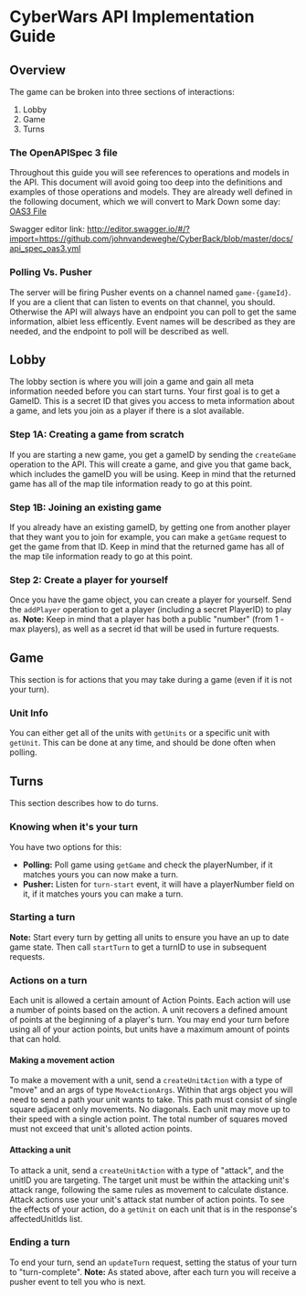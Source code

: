 # CyberWars API Implementation Guide

## Overview
The game can be broken into three sections of interactions:
1. Lobby
2. Game
3. Turns

### The OpenAPISpec 3 file
Throughout this guide you will see references to operations and models in the API. This document will avoid going too deep into the definitions and examples of those operations and models. They are already well defined in the following document, which we will convert to Mark Down some day:
[OAS3 File](api_spec_oas3.yml)

Swagger editor link: http://editor.swagger.io/#/?import=https://github.com/johnvandeweghe/CyberBack/blob/master/docs/api_spec_oas3.yml

### Polling Vs. Pusher
The server will be firing Pusher events on a channel named ```game-{gameId}```. If you are a client that can listen to events on that channel, you should. Otherwise the API will always have an endpoint you can poll to get the same information, albiet less efficently.
Event names will be described as they are needed, and the endpoint to poll will be described as well.

## Lobby
The lobby section is where you will join a game and gain all meta information needed before you can start turns.
Your first goal is to get a GameID. This is a secret ID that gives you access to meta information about a game, and lets you join as a player if there is a slot available.
### Step 1A: Creating a game from scratch
If you are starting a new game, you get a gameID by sending the ```createGame``` operation to the API. This will create a game, and give you that game back, which includes the gameID you will be using. Keep in mind that the returned game has all of the map tile information ready to go at this point.
### Step 1B: Joining an existing game
If you already have an existing gameID, by getting one from another player that they want you to join for example, you can make a ```getGame``` request to get the game from that ID. Keep in mind that the returned game has all of the map tile information ready to go at this point.
### Step 2: Create a player for yourself
Once you have the game object, you can create a player for yourself. Send the ```addPlayer``` operation to get a player (including a secret PlayerID) to play as.
**Note:** Keep in mind that a player has both a public "number" (from 1 - max players), as well as a secret id that will be used in furture requests.

## Game
This section is for actions that you may take during a game (even if it is not your turn).

### Unit Info
You can either get all of the units with ```getUnits``` or a specific unit with ```getUnit```.
This can be done at any time, and should be done often when polling.

## Turns
This section describes how to do turns.

### Knowing when it's your turn
You have two options for this:
- **Polling:** Poll game using ```getGame``` and check the playerNumber, if it matches yours you can now make a turn.
- **Pusher:** Listen for ```turn-start``` event, it will have a playerNumber field on it, if it matches yours you can make a turn.

### Starting a turn
**Note:** Start every turn by getting all units to ensure you have an up to date game state.
Then call ```startTurn``` to get a turnID to use in subsequent requests.

### Actions on a turn
Each unit is allowed a certain amount of Action Points. Each action will use a number of points based on the action. A unit recovers a defined amount of points at the beginning of a player's turn.
You may end your turn before using all of your action points, but units have a maximum amount of points that can hold.

#### Making a movement action
To make a movement with a unit, send a ```createUnitAction``` with a type of "move" and an args of type ```MoveActionArgs```.
Within that args object you will need to send a path your unit wants to take. This path must consist of single square adjacent only movements. No diagonals. Each unit may move up to their speed with a single action point. The total number of squares moved must not exceed that unit's alloted action points.

#### Attacking a unit
To attack a unit, send a ```createUnitAction``` with a type of "attack", and the unitID you are targeting. The target unit must be within the attacking unit's attack range, following the same rules as movement to calculate distance. Attack actions use your unit's attack stat number of action points.
To see the effects of your action, do a ```getUnit``` on each unit that is in the response's affectedUnitIds list.

### Ending a turn
To end your turn, send an ```updateTurn``` request, setting the status of your turn to "turn-complete".
**Note:** As stated above, after each turn you will receive a pusher event to tell you who is next.
